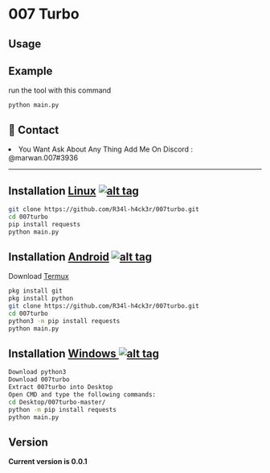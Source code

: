 <h1>007 Turbo </h1>
<h2>Usage</h2>

<h2>Example</h2>
<p>run the tool with this command<p>
<code>python main.py</code>

<h2>💬 Contact</h2>
<li>You Want Ask About Any Thing Add Me On Discord : @marwan.007#3936</li>
<hr>

## Installation [Linux](https://wikipedia.org/wiki/Linux) [![alt tag](http://icons.iconarchive.com/icons/dakirby309/simply-styled/32/OS-Linux-icon.png)](https://fr.wikipedia.org/wiki/Linux)

```bash
git clone https://github.com/R34l-h4ck3r/007turbo.git
cd 007turbo
pip install requests
python main.py
```


## Installation [Android](https://wikipedia.org/wiki/Android) [![alt tag](https://cdn1.iconfinder.com/data/icons/logotypes/32/android-32.png)](https://fr.wikipedia.org/wiki/Android)

Download [Termux](https://play.google.com/store/apps/details?id=com.termux)

```bash
pkg install git
pkg install python
git clone https://github.com/R34l-h4ck3r/007turbo.git
cd 007turbo
python3 -m pip install requests
python main.py
```

## Installation [Windows ](https://wikipedia.org/wiki/Microsoft_Windows)[![alt tag](http://icons.iconarchive.com/icons/tatice/cristal-intense/32/Windows-icon.png)](https://fr.wikipedia.org/wiki/Microsoft_Windows)
```bash
Download python3
Download 007turbo
Extract 007turbo into Desktop
Open CMD and type the following commands:
cd Desktop/007turbo-master/
python -m pip install requests
python main.py
```
<h2>Version</h2>
<strong>Current version is 0.0.1</strong>
